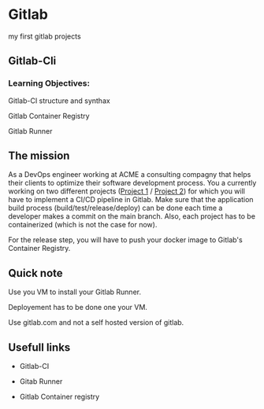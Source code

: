 # Gitlab
my first gitlab projects

## Gitlab-Cli

### Learning Objectives:

Gitlab-CI structure and synthax

Gitlab Container Registry

Gitlab Runner

## The mission

As a DevOps engineer working at ACME a consulting compagny that helps their clients to optimize their software development process. You a currently working on two different projects ([Project 1](https://github.com/g0t4/jgsu-spring-petclinic) / [Project 2](https://github.com/lewisemm/converter)) for which you will have to implement a CI/CD pipeline in Gitlab. Make sure that the application build process (build/test/release/deploy) can be done each time a developer makes a commit on the main branch. Also, each project has to be containerized (which is not the case for now).

For the release step, you will have to push your docker image to Gitlab's Container Registry.

## Quick note

Use you VM to install your Gitlab Runner.

Deployement has to be done one your VM.

Use gitlab.com and not a self hosted version of gitlab.

## Usefull links

* Gitlab-CI

* Gitab Runner

* Gitlab Container registry
